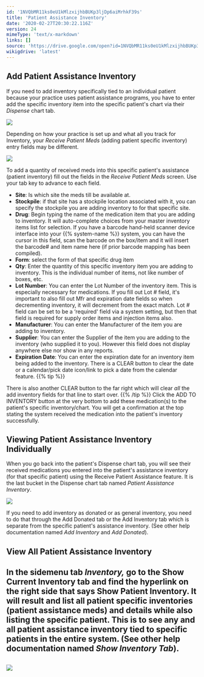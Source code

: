 ```yaml
---
id: '1NVQbMR11ks0eU1kMlzxijhbBUKp3ljDp6aiMrhkF39s'
title: 'Patient Assistance Inventory'
date: '2020-02-27T20:30:22.116Z'
version: 24
mimeType: 'text/x-markdown'
links: []
source: 'https://drive.google.com/open?id=1NVQbMR11ks0eU1kMlzxijhbBUKp3ljDp6aiMrhkF39s'
wikigdrive: 'latest'
---
```

## Add Patient Assistance Inventory

If you need to add inventory specifically tied to an individual patient because your practice uses patient assistance programs, you have to enter add the specific inventory item into the specific patient's chart via their *Dispense* chart tab.

![](../patient-assistance-inventory.assets/6fe000078833b450247b21a1cb5f1560.png)

Depending on how your practice is set up and what all you track for Inventory, your *Receive Patient Meds* (adding patient specific inventory) entry fields may be different.

![](../patient-assistance-inventory.assets/a623c4e138da4b46ae17135bf7614313.png)

To add a quantity of received meds into this specific patient's assistance (patient inventory) fill out the fields in the *Receive Patient Meds* screen. Use your tab key to advance to each field.
* <strong>Site</strong>: Is which site the meds till be available at.
* <strong>Stockpile</strong>: if that site has a stockpile location associated with it, you can specify the stockpile you are adding inventory to for that specific site.
* <strong>Drug</strong>: Begin typing the name of the medication item that you are adding to inventory. It will auto-complete choices from your master inventory items list for selection. If you have a barcode hand-held scanner device interface into your {{% system-name %}} system, you can have the cursor in this field, scan the barcode on the box/item and it will insert the barcode# and item name here (if prior barcode mapping has been compiled).
* <strong>Form</strong>: select the form of that specific drug item
* <strong>Qty</strong>: Enter the quantity of this specific inventory item you are adding to inventory. This is the individual number of items, not like number of boxes, etc.
* <strong>Lot Number</strong>: You can enter the Lot Number of the inventory item. This is especially necessary for medications. If you fill out Lot # field, it's important to also fill out Mfr and expiration date fields so when decrementing inventory, it will decrement from the exact match. Lot # field can be set to be a ‘required' field via a system setting, but then that field is required for supply order items and injection items also.
* <strong>Manufacturer</strong>: You can enter the Manufacturer of the item you are adding to inventory.
* <strong>Supplier</strong>: You can enter the Supplier of the item you are adding to the inventory (who supplied it to you). However this field does not display anywhere else nor show in any reports.
* <strong>Expiration Date</strong>: You can enter the expiration date for an inventory item being added to the inventory. There is a CLEAR button to clear the date or a calendar/pick date icon/link to pick a date from the calendar feature.
{{% tip %}}

There is also another CLEAR button to the far right which will clear *all* the add inventory fields for that line to start over.
{{% /tip %}}
Click the ADD TO INVENTORY button at the very bottom to add these medication(s) to the patient's specific inventory/chart.
You will get a confirmation at the top stating the system received the medication into the patient's inventory successfully.

## Viewing Patient Assistance Inventory Individually

When you go back into the patient's Dispense chart tab, you will see their received medications you entered into the patient's assistance inventory (for that specific patient) using the Receive Patient Assistance feature. It is the last bucket in the Dispense chart tab named *Patient Assistance Inventory*.

![](../patient-assistance-inventory.assets/db0810fe9991713e25b2b8fd92609b33.png)

If you need to add inventory as donated or as general inventory, you need to do that through the Add Donated tab or the Add Inventory tab which is separate from the specific patient's assistance inventory. (See other help documentation named *Add Inventory* and *Add Donated*).

## View All Patient Assistance Inventory


## In the sidemenu tab **_Inventory,_** go to the Show Current Inventory tab and find the hyperlink on the right side that says Show Patient Inventory. It will result and list all patient specific inventories (patient assistance meds) and details while also listing the specific patient. This is to see any and all patient assistance inventory tied to specific patients in the entire system. (See other help documentation named **_Show Inventory Tab_**).



## ![](../patient-assistance-inventory.assets/11c9731ea800197db82a309a280f6a45.png)


